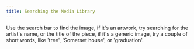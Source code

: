 ```yaml
---
title: Searching the Media Library
---
```


Use the search bar to find the image, if it's an artwork, try searching for the artist's name, or the title of the piece, if it's a generic image, try a couple of short words, like 'tree', 'Somerset house', or 'graduation'.